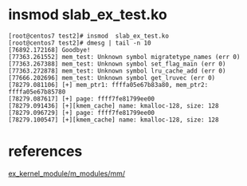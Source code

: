 # insmod  slab_ex_test.ko 

```
[root@centos7 test2]# insmod  slab_ex_test.ko 
[root@centos7 test2]# dmesg | tail -n 10
[76892.172168] Goodbye!
[77363.261552] mem_test: Unknown symbol migratetype_names (err 0)
[77363.267388] mem_test: Unknown symbol set_flag_main (err 0)
[77363.272878] mem_test: Unknown symbol lru_cache_add (err 0)
[77666.202696] mem_test: Unknown symbol get_lruvec (err 0)
[78279.081106] [+] mem_ptr1: ffffa05e67b83a80, mem_ptr2: ffffa05e67b85780
[78279.087617] [+] page: ffff7fe81799ee00 
[78279.091436] [+][kmem_cache] name: kmalloc-128, size: 128
[78279.096729] [+] page: ffff7fe81799ee00 
[78279.100547] [+][kmem_cache] name: kmalloc-128, size: 128
```

# references

[ex_kernel_module/m_modules/mm/](https://github.com/magnate3/ex_kernel_module/tree/master/m_modules/mm)